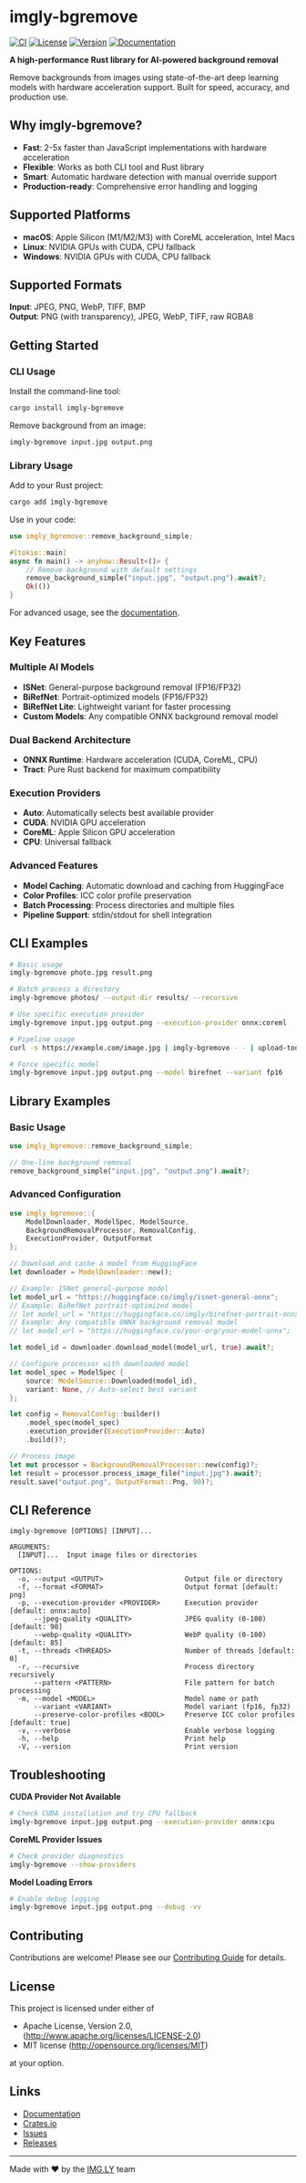 # imgly-bgremove

[![CI](https://github.com/imgly/background-removal-rust/workflows/CI/badge.svg)](https://github.com/imgly/background-removal-rust/actions)
[![License](https://img.shields.io/badge/license-MIT%20OR%20Apache--2.0-blue.svg)](LICENSE-MIT)
[![Version](https://img.shields.io/crates/v/imgly-bgremove.svg)](https://crates.io/crates/imgly-bgremove)
[![Documentation](https://docs.rs/imgly-bgremove/badge.svg)](https://docs.rs/imgly-bgremove)

**A high-performance Rust library for AI-powered background removal**

Remove backgrounds from images using state-of-the-art deep learning models with hardware acceleration support. Built for speed, accuracy, and production use.

## Why imgly-bgremove?

- **Fast**: 2-5x faster than JavaScript implementations with hardware acceleration
- **Flexible**: Works as both CLI tool and Rust library 
- **Smart**: Automatic hardware detection with manual override support
- **Production-ready**: Comprehensive error handling and logging

## Supported Platforms

- **macOS**: Apple Silicon (M1/M2/M3) with CoreML acceleration, Intel Macs
- **Linux**: NVIDIA GPUs with CUDA, CPU fallback
- **Windows**: NVIDIA GPUs with CUDA, CPU fallback

## Supported Formats

**Input**: JPEG, PNG, WebP, TIFF, BMP  
**Output**: PNG (with transparency), JPEG, WebP, TIFF, raw RGBA8

## Getting Started

### CLI Usage

Install the command-line tool:

```bash
cargo install imgly-bgremove
```

Remove background from an image:

```bash
imgly-bgremove input.jpg output.png
```

### Library Usage

Add to your Rust project:

```bash
cargo add imgly-bgremove
```

Use in your code:

```rust
use imgly_bgremove::remove_background_simple;

#[tokio::main]
async fn main() -> anyhow::Result<()> {
    // Remove background with default settings
    remove_background_simple("input.jpg", "output.png").await?;
    Ok(())
}
```

For advanced usage, see the [documentation](https://docs.rs/imgly-bgremove).

## Key Features

### Multiple AI Models
- **ISNet**: General-purpose background removal (FP16/FP32)
- **BiRefNet**: Portrait-optimized models (FP16/FP32)  
- **BiRefNet Lite**: Lightweight variant for faster processing
- **Custom Models**: Any compatible ONNX background removal model

### Dual Backend Architecture
- **ONNX Runtime**: Hardware acceleration (CUDA, CoreML, CPU)
- **Tract**: Pure Rust backend for maximum compatibility

### Execution Providers
- **Auto**: Automatically selects best available provider
- **CUDA**: NVIDIA GPU acceleration
- **CoreML**: Apple Silicon GPU acceleration  
- **CPU**: Universal fallback

### Advanced Features
- **Model Caching**: Automatic download and caching from HuggingFace
- **Color Profiles**: ICC color profile preservation
- **Batch Processing**: Process directories and multiple files
- **Pipeline Support**: stdin/stdout for shell integration

## CLI Examples

```bash
# Basic usage
imgly-bgremove photo.jpg result.png

# Batch process a directory
imgly-bgremove photos/ --output-dir results/ --recursive

# Use specific execution provider
imgly-bgremove input.jpg output.png --execution-provider onnx:coreml

# Pipeline usage
curl -s https://example.com/image.jpg | imgly-bgremove - - | upload-tool

# Force specific model
imgly-bgremove input.jpg output.png --model birefnet --variant fp16
```

## Library Examples

### Basic Usage

```rust
use imgly_bgremove::remove_background_simple;

// One-line background removal
remove_background_simple("input.jpg", "output.png").await?;
```

### Advanced Configuration

```rust
use imgly_bgremove::{
    ModelDownloader, ModelSpec, ModelSource,
    BackgroundRemovalProcessor, RemovalConfig,
    ExecutionProvider, OutputFormat
};

// Download and cache a model from HuggingFace
let downloader = ModelDownloader::new();

// Example: ISNet general-purpose model
let model_url = "https://huggingface.co/imgly/isnet-general-onnx";
// Example: BiRefNet portrait-optimized model
// let model_url = "https://huggingface.co/imgly/birefnet-portrait-onnx";
// Example: Any compatible ONNX background removal model
// let model_url = "https://huggingface.co/your-org/your-model-onnx";

let model_id = downloader.download_model(model_url, true).await?;

// Configure processor with downloaded model
let model_spec = ModelSpec {
    source: ModelSource::Downloaded(model_id),
    variant: None, // Auto-select best variant
};

let config = RemovalConfig::builder()
    .model_spec(model_spec)
    .execution_provider(ExecutionProvider::Auto)
    .build()?;

// Process image
let mut processor = BackgroundRemovalProcessor::new(config)?;
let result = processor.process_image_file("input.jpg").await?;
result.save("output.png", OutputFormat::Png, 90)?;
```

## CLI Reference

```
imgly-bgremove [OPTIONS] [INPUT]...

ARGUMENTS:
  [INPUT]...  Input image files or directories

OPTIONS:
  -o, --output <OUTPUT>                    Output file or directory
  -f, --format <FORMAT>                    Output format [default: png]
  -p, --execution-provider <PROVIDER>      Execution provider [default: onnx:auto]
      --jpeg-quality <QUALITY>             JPEG quality (0-100) [default: 90]
      --webp-quality <QUALITY>             WebP quality (0-100) [default: 85]
  -t, --threads <THREADS>                  Number of threads [default: 0]
  -r, --recursive                          Process directory recursively
      --pattern <PATTERN>                  File pattern for batch processing
  -m, --model <MODEL>                      Model name or path
      --variant <VARIANT>                  Model variant (fp16, fp32)
      --preserve-color-profiles <BOOL>     Preserve ICC color profiles [default: true]
  -v, --verbose                            Enable verbose logging
  -h, --help                               Print help
  -V, --version                            Print version
```

## Troubleshooting

**CUDA Provider Not Available**
```bash
# Check CUDA installation and try CPU fallback
imgly-bgremove input.jpg output.png --execution-provider onnx:cpu
```

**CoreML Provider Issues** 
```bash
# Check provider diagnostics
imgly-bgremove --show-providers
```

**Model Loading Errors**
```bash
# Enable debug logging
imgly-bgremove input.jpg output.png --debug -vv
```

## Contributing

Contributions are welcome! Please see our [Contributing Guide](CONTRIBUTING.md) for details.

## License

This project is licensed under either of

 * Apache License, Version 2.0, (http://www.apache.org/licenses/LICENSE-2.0)
 * MIT license (http://opensource.org/licenses/MIT)

at your option.

## Links

- [Documentation](https://docs.rs/imgly-bgremove)
- [Crates.io](https://crates.io/crates/imgly-bgremove)
- [Issues](https://github.com/imgly/background-removal-rust/issues)
- [Releases](https://github.com/imgly/background-removal-rust/releases)

---

Made with ❤️ by the [IMG.LY](https://img.ly) team